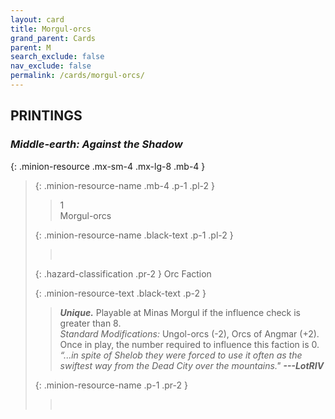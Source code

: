```yaml
---
layout: card
title: Morgul-orcs
grand_parent: Cards
parent: M
search_exclude: false
nav_exclude: false
permalink: /cards/morgul-orcs/
---
```


## PRINTINGS


### _Middle-earth: Against the Shadow_

{: .minion-resource .mx-sm-4 .mx-lg-8 .mb-4 }
> {: .minion-resource-name .mb-4 .p-1 .pl-2 }
> > <div class="hazard-mp">1</div>
> > <div class="card-name">Morgul-orcs</div>
>
> {: .minion-resource-name .black-text .p-1 .pl-2 }
> > &nbsp;
>
> {: .hazard-classification .pr-2 }
> Orc Faction
>
> {: .minion-resource-text .black-text .p-2 }
> > _**Unique.**_ Playable at Minas Morgul if the influence check is greater than 8. <br>_Standard Modifications:_ Ungol-orcs (-2), Orcs of Angmar (+2). Once in play, the number required to influence this faction is 0. <br>_“...in spite of Shelob they were forced to use it often as the swiftest way from the Dead City over the mountains."_ ***---&NoBreak;LotRIV*** 
> 
> {: .minion-resource-name .p-1 .pr-2 }
> > <div class="card-shield"></div>
> > <div class="card-corruption-white">&nbsp;</div>
